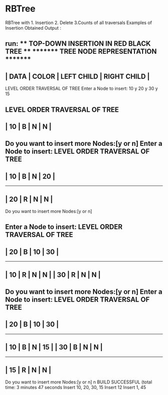 # RBTree
RBTree with 1. Insertion 2. Delete 3.Counts of all traversals
Examples of Insertion 
Obtained Output : 

 
run:
**  TOP-DOWN INSERTION IN RED BLACK TREE   **
*******  TREE NODE REPRESENTATION   *******
-------------------------------------------
| DATA | COLOR | LEFT CHILD | RIGHT CHILD |
-------------------------------------------

LEVEL ORDER TRAVERSAL OF TREE
Enter a Node to insert:
10 y 20 y 30 y 15

LEVEL ORDER TRAVERSAL OF TREE
-------------------------------------------------------------
| 10 | B | N | N |   
-------------------------------------------------------------

Do you want to insert more Nodes:[y or n]
Enter a Node to insert:
LEVEL ORDER TRAVERSAL OF TREE
-------------------------------------------------------------
| 10 | B | N | 20 |   
-------------------------------------------------------------
-------------------------------------------------------------
| 20 | R | N | N |   
-------------------------------------------------------------

Do you want to insert more Nodes:[y or n]



Enter a Node to insert:
LEVEL ORDER TRAVERSAL OF TREE
-------------------------------------------------------------
| 20 | B | 10 | 30 |   
-------------------------------------------------------------
-------------------------------------------------------------
| 10 | R | N | N |   | 30 | R | N | N |   
-------------------------------------------------------------

Do you want to insert more Nodes:[y or n]
Enter a Node to insert:
LEVEL ORDER TRAVERSAL OF TREE
-------------------------------------------------------------
| 20 | B | 10 | 30 |   
-------------------------------------------------------------
-------------------------------------------------------------
| 10 | B | N | 15 |   | 30 | B | N | N |   
-------------------------------------------------------------
-------------------------------------------------------------
| 15 | R | N | N |   
-------------------------------------------------------------

Do you want to insert more Nodes:[y or n]
n
BUILD SUCCESSFUL (total time: 3 minutes 47 seconds
Insert 10, 20, 30, 15 Insert 12 
Insert 1, 45 
